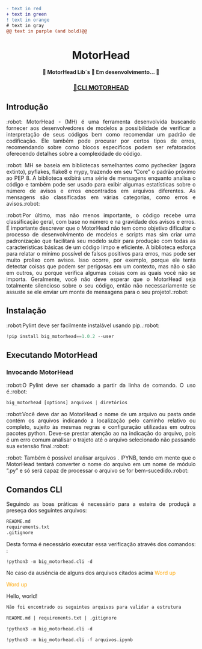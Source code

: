 
```diff
- text in red
+ text in green
! text in orange
# text in gray
@@ text in purple (and bold)@@
```


# <h1 align="center">MotorHead</h1>

<h4 align="center"> 
🚧  MotorHead Lib´s  🚀 Em desenvolvimento...  🚧
</h4>


<h3 align="center">
    <a href="https://www.fontes.intranet.bb.br/bi/bigmotorhead">🔗CLI MOTORHEAD</a>
</h3>


## Introdução

<p align="justify"> :robot: MotorHead - (MH) é uma ferramenta desenvolvida buscando fornecer aos desenvolvedores de modelos a possibilidade de verificar a interpretação de seus códigos bem como recomendar um padrão de codificação. Ele também pode procurar por certos tipos de erros, recomendando sobre como blocos específicos podem ser refatorados oferecendo detalhes sobre a complexidade do código.

<p align="justify"> :robot: MH se baseia em bibliotecas semelhantes como pychecker (agora extinto), pyflakes, flake8 e mypy, trazendo em seu “Core” o padrão próximo ao PEP 8. A biblioteca exibirá uma série de mensagens enquanto analisa o código e também pode ser usado para exibir algumas estatísticas sobre o número de avisos e erros encontrados em arquivos diferentes. As mensagens são classificadas em várias categorias, como erros e avisos.:robot: </p>

<p align="justify"> :robot:Por último, mas não menos importante, o código recebe uma classificação geral, com base no número e na gravidade dos avisos e erros.
É importante descrever que o MotorHead não tem como objetivo dificultar o processo de desenvolvimento de modelos e scripts mas sim criar uma padronização que facilitará seu modelo subir para produção com todas as características básicas de um código limpo e eficiente. A biblioteca esforça para relatar o mínimo possível de falsos positivos para erros, mas pode ser muito prolixo com avisos. Isso ocorre, por exemplo, porque ele tenta detectar coisas que podem ser perigosas em um contexto, mas não o são em outros, ou porque verifica algumas coisas com as quais você não se importa. Geralmente, você não deve esperar que o MotorHead seja totalmente silencioso sobre o seu código, então não necessariamente se assuste se ele enviar um monte de mensagens para o seu projeto!.:robot: </p>



## Instalação

<p align="justify"> :robot:Pylint deve ser facilmente instalável usando pip..:robot: </p>

~~~python
!pip install big_motorhead==1.0.2 --user
~~~

## Executando MotorHead

### Invocando MotorHead

<p align="justify"> :robot:O Pylint deve ser chamado a partir da linha de comando. O uso é.:robot: </p>

~~~python
big_motorhead [options] arquivos | diretórios
~~~


<p align="justify"> :robot:Você deve dar ao MotorHead o nome de um arquivo ou pasta onde contém os arquivos indicando a localização pelo caminho relativo ou completo, sujeito às mesmas regras e configuração utilizadas em outros pacotes python. Deve-se prestar atenção ao na indicação do arquivo, pois é um erro comum analisar o trajeto até o arquivo selecionado não passando sua extensão final.:robot: </p>

<p align="justify"> :robot:
Também é possível analisar arquivos . IPYNB, tendo em mente que o MotorHead tentará converter o nome do arquivo em um nome de módulo “.py” e só será capaz de processar o arquivo se for bem-sucedido.:robot: </p>



## Comandos CLI




<p align="justify">Seguindo as boas práticas é necessário para a esteira de produçã a preseça dos seguintes arquivos: </p>

~~~python
README.md
requirements.txt
.gitignore
~~~

<p align="justify">Desta forma é necessário executar essa verificação através dos comandos: : </p>

~~~python
!python3 -m big_motorhead.cli -d
~~~

<p align="justify">No caso da ausência de alguns dos arquivos citados acima  <span style="color:orange;">Word up</span> </p> 

<span style="color:orange;">Word up</span>


<text font-size="16" x="10" y="20">
    <tspan fill="red">Hello</tspan>,
    <tspan fill="green">world</tspan>!
  </text>
</svg>


```diff
Não foi encontrado os seguintes arquivos para validar a estrutura
```

```diff
README.md | requirements.txt | .gitignore 
```


    

~~~python
!python3 -m big_motorhead.cli -d
~~~





~~~python
!python3 -m big_motorhead.cli -f arquivos.ipynb
~~~













  

